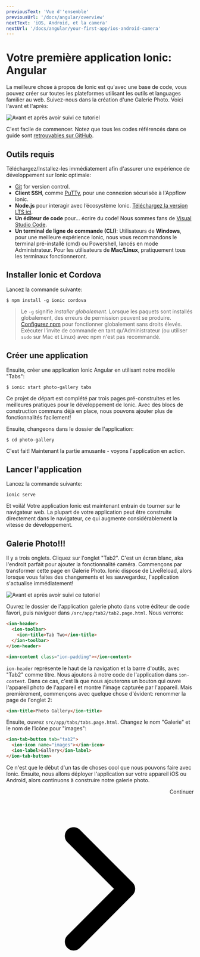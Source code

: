 ```yaml
---
previousText: 'Vue d''ensemble'
previousUrl: '/docs/angular/overview'
nextText: 'iOS, Android, et la camera'
nextUrl: '/docs/angular/your-first-app/ios-android-camera'
---
```


# Votre première application Ionic: Angular

La meilleure chose à propos de Ionic est qu'avec une base de code, vous pouvez créer sur toutes les plateformes utilisant les outils et languages familier au web. Suivez-nous dans la création d'une Galerie Photo. Voici l'avant et l'après:

![Avant et après avoir suivi ce tutoriel](/docs/assets/img/guides/first-app-v3/gallery-combined.png)

C'est facile de commencer. Notez que tous les codes référencés dans ce guide sont [ retrouvables sur GitHub](https://github.com/ionic-team/photo-gallery-tutorial-ionic4/).

## Outils requis

Téléchargez/Installez-les immédiatement afin d'assurer une expérience de développement sur Ionic optimale:

* [Git](https://git-scm.com/downloads) for version control.
* **Client SSH**, comme [PuTTy](https://www.putty.org/), pour une connexion sécurisée à l'Appflow Ionic.
* **Node.js** pour interagir avec l’écosystème Ionic. [Téléchargez la version LTS ici](https://nodejs.org/en/).
* **Un éditeur de code** pour... écrire du code! Nous sommes fans de [Visual Studio Code](https://code.visualstudio.com/).
* **Un terminal de ligne de commande (CLI)**: Utilisateurs de **Windows**, pour une meilleure expérience Ionic, nous vous recommandons le terminal pré-installé (cmd) ou Powershell, lancés en mode Administrateur. Pour les utilisateurs de **Mac/Linux**, pratiquement tous les terminaux fonctionneront.

## Installer Ionic et Cordova

Lancez la commande suivante:

```shell
$ npm install -g ionic cordova
```

> Le `-g` signifie *installer globalement*. Lorsque les paquets sont installés globalement, des erreurs de permission peuvent se produire. [Configurez npm](https://docs.npmjs.com/resolving-eacces-permissions-errors-when-installing-packages-globally) pour fonctionner globalement sans droits élevés. Exécuter l'invite de commande en tant qu'Administrateur (ou utiliser `sudo` sur Mac et Linux) avec npm n'est pas recommandé.

## Créer une application

Ensuite, créer une application Ionic Angular en utilisant notre modèle "Tabs":

```shell
$ ionic start photo-gallery tabs
```

Ce projet de départ est complété par trois pages pré-construites et les meilleures pratiques pour le développement de Ionic. Avec des blocs de construction communs déjà en place, nous pouvons ajouter plus de fonctionnalités facilement!

Ensuite, changeons dans le dossier de l'application:

```shell
$ cd photo-gallery
```

C'est fait! Maintenant la partie amusante - voyons l'application en action.

## Lancer l'application

Lancez la commande suivante:

```shell
ionic serve
```

Et voilà! Votre application Ionic est maintenant entrain de tourner sur le navigateur web. La plupart de votre application peut être construite directement dans le navigateur, ce qui augmente considérablement la vitesse de développement.

## Galerie Photo!!!

Il y a trois onglets. Cliquez sur l'onglet "Tab2". C'est un écran blanc, aka l'endroit parfait pour ajouter la fonctionnalité caméra. Commençons par transformer cette page en Galerie Photo. Ionic dispose de LiveReload, alors lorsque vous faites des changements et les sauvegardez, l'application s'actualise immédiatement!

![Avant et après avoir suivi ce tutoriel](/docs/assets/img/guides/first-app-v3/email-photogallery.gif)

Ouvrez le dossier de l'application galerie photo dans votre éditeur de code favori, puis naviguer dans `/src/app/tab2/tab2.page.html`. Nous verrons:

```html
<ion-header>
  <ion-toolbar>
    <ion-title>Tab Two</ion-title>
  </ion-toolbar>
</ion-header>

<ion-content class="ion-padding"></ion-content>
```

`ion-header` représente le haut de la navigation et la barre d'outils, avec "Tab2" comme titre. Nous ajoutons à notre code de l'application dans `ion-content`. Dans ce cas, c'est là que nous ajouterons un bouton qui ouvre l'appareil photo de l'appareil et montre l'image capturée par l'appareil. Mais premièrement, commençons avec quelque chose d'évident: renommer la page de l'onglet 2:

```html
<ion-title>Photo Gallery</ion-title>
```

Ensuite, ouvrez `src/app/tabs/tabs.page.html`. Changez le nom "Galerie" et le nom de l’icône pour "images":

```html
<ion-tab-button tab="tab2">
  <ion-icon name="images"></ion-icon>
  <ion-label>Gallery</ion-label>
</ion-tab-button>
```

Ce n'est que le début d'un tas de choses cool que nous pouvons faire avec Ionic. Ensuite, nous allons déployer l'application sur votre appareil iOS ou Android, alors continuons à construire notre galerie photo.

<div style="text-align:right;">
  <docs-button href="/docs/angular/your-first-app/ios-android-camera">Continuer <svg viewBox="0 0 512 512"><path d="M294.1 256L167 129c-9.4-9.4-9.4-24.6 0-33.9s24.6-9.3 34 0L345 239c9.1 9.1 9.3 23.7.7 33.1L201.1 417c-4.7 4.7-10.9 7-17 7s-12.3-2.3-17-7c-9.4-9.4-9.4-24.6 0-33.9l127-127.1z"></path></svg></docs-button>
</div>
